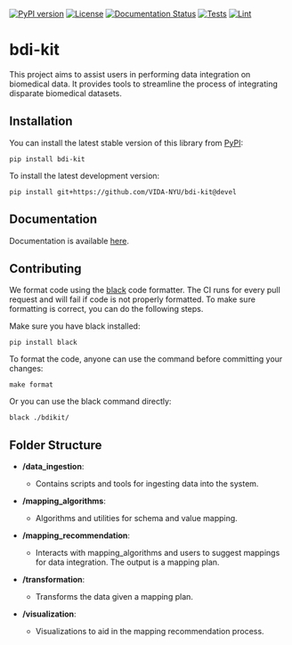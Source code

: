 [![PyPI version](https://badge.fury.io/py/bdi-kit.svg)](https://pypi.org/project/bdi-kit)
[![License](https://img.shields.io/badge/License-Apache%202.0-blue.svg)](https://opensource.org/licenses/Apache-2.0)
[![Documentation Status](https://readthedocs.org/projects/bdi-kit/badge/?version=latest)](https://bdi-kit.readthedocs.io/en/latest/?badge=latest)
[![Tests](https://github.com/VIDA-NYU/bdi-kit/actions/workflows/build.yml/badge.svg)](https://github.com/VIDA-NYU/bdi-kit/actions/workflows/build.yml)
[![Lint](https://github.com/VIDA-NYU/bdi-kit/actions/workflows/lint.yml/badge.svg)](https://github.com/VIDA-NYU/bdi-kit/actions/workflows/lint.yml)


# bdi-kit 
This project aims to assist users in performing data integration on biomedical data. It provides tools to streamline the process of integrating disparate biomedical datasets.


## Installation

You can install the latest stable version of this library from [PyPI](https://pypi.org/project/bdi-kit/):

```
pip install bdi-kit
```

To install the latest development version:

```
pip install git+https://github.com/VIDA-NYU/bdi-kit@devel
```


## Documentation
Documentation is available [here](https://bdi-kit.readthedocs.io/).

## Contributing
We format code using the [black](https://black.readthedocs.io/en/stable/) code formatter.
The CI runs for every pull request and will fail if code is not properly formatted.
To make sure formatting is correct, you can do the following steps.

Make sure you have black installed:
```
pip install black
```

To format the code, anyone can use the command before committing your changes:
```
make format
```

Or you can use the black command directly:
```
black ./bdikit/
```

## Folder Structure

- **/data_ingestion**:
  - Contains scripts and tools for ingesting data into the system.

- **/mapping_algorithms**:
  - Algorithms and utilities for schema and value mapping.

- **/mapping_recommendation**:
  - Interacts with mapping_algorithms and users to suggest mappings for data integration. The output is a mapping plan.

- **/transformation**:
  - Transforms the data given a mapping plan.

- **/visualization**:
  - Visualizations to aid in the mapping recommendation process.
